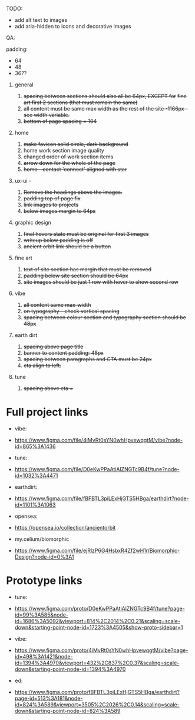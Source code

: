 TODO:

- add alt text to images
- add aria-hidden to icons and decorative images

QA:

padding:

- 64
- 48
- 36??

1. general
   1. ~~spacing between sections should also all be 64px, EXCEPT for~~
      ~~fine art first 2 sections (that must remain the same)~~
   1. ~~all content must be same max width as the rest of the site -1166px - see width variable.~~
   1. ~~bottom of page spacing = 104~~
2. home

   1. ~~make favicon solid circle, dark background~~
   2. home work section image quality
   3. ~~changed order of work section items~~
   4. ~~arrow down for the whole of the page~~
   5. ~~home - contact 'connect' aligned with star~~

3. ux-ui -
   1. ~~Remove the headings above the images.~~
   2. ~~padding top of page fix~~
   3. ~~link images to projects~~
   4. ~~below images margin to 64px~~
4. graphic design
   1. ~~final hovers state must be original for first 3 images~~
   2. ~~writeup below padding is off~~
   3. ~~ancient orbit link should be a button~~
5. fine art
   1. ~~text of site section has margin that must be removed~~
   2. ~~padding below site section should be 64px~~
   3. ~~site images should be just 1 row with hover to show second row~~
6. vibe
   1. ~~all content same max-width~~
   2. ~~on typography - check vertical spacing~~
   3. ~~spacing between colour section and typography section should be 48px~~
7. earth dirt
   1. ~~spacing above page title~~
   2. ~~banner to content padding: 48px~~
   3. ~~spacing between paragraphs and CTA must be 24px~~
   4. ~~cta align to left.~~
8. tune
   1. ~~spacing above cta =~~

# Full project links

- vibe:
- https://www.figma.com/file/4iMvRt0sYN0whHpvewqgtM/vibe?node-id=865%3A1436

- tune:
- https://www.figma.com/file/D0eKwPPaAtiAlZNGTc9B4f/tune?node-id=1032%3A4471

- earthdirt:
- https://www.figma.com/file/fBFBTL3piLExHjGTS5HBga/earthdirt?node-id=1101%3A1063

- opensea:
- https://opensea.io/collection/ancientorbit

- my.celium/biomorphic
- https://www.figma.com/file/ejRlzP6G4HsbxR4Zf2wH1r/Biomorphic-Design?node-id=0%3A1

# Prototype links

- tune:
- https://www.figma.com/proto/D0eKwPPaAtiAlZNGTc9B4f/tune?page-id=99%3A585&node-id=1686%3A5092&viewport=814%2C2014%2C0.21&scaling=scale-down&starting-point-node-id=1723%3A4505&show-proto-sidebar=1

- vibe:
- https://www.figma.com/proto/4iMvRt0sYN0whHpvewqgtM/vibe?page-id=498%3A1421&node-id=1394%3A4970&viewport=432%2C837%2C0.37&scaling=scale-down&starting-point-node-id=1394%3A4970

- ed:
- https://www.figma.com/proto/fBFBTL3piLExHjGTS5HBga/earthdirt?page-id=513%3A181&node-id=824%3A589&viewport=3505%2C2026%2C0.14&scaling=scale-down&starting-point-node-id=824%3A589

